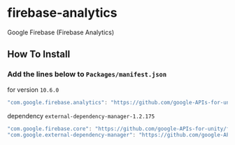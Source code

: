 # firebase-analytics
Google Firebase (Firebase Analytics)
## How To Install

### Add the lines below to `Packages/manifest.json`

for version `10.6.0`
```csharp
"com.google.firebase.analytics": "https://github.com/google-APIs-for-unity/firebase-analytics.git#10.6.0",
```

dependency `external-dependency-manager-1.2.175`
```csharp
"com.google.firebase.core": "https://github.com/google-APIs-for-unity/firebase-app-core.git#10.6.0",
"com.google.external-dependency-manager": "https://github.com/google-APIs-for-unity/external-dependency-manager-for-unity.git#1.2.175",
```
